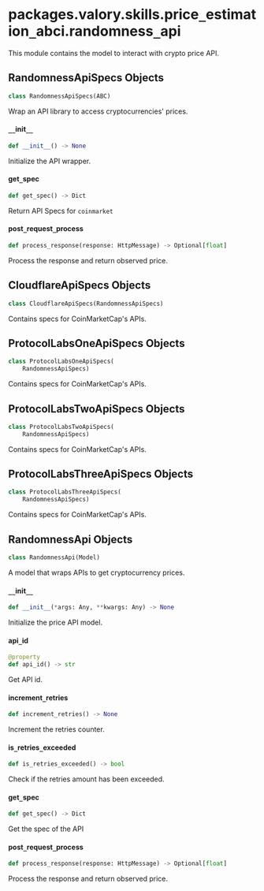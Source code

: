 <a id="packages.valory.skills.price_estimation_abci.randomness_api"></a>

# packages.valory.skills.price`_`estimation`_`abci.randomness`_`api

This module contains the model to interact with crypto price API.

<a id="packages.valory.skills.price_estimation_abci.randomness_api.RandomnessApiSpecs"></a>

## RandomnessApiSpecs Objects

```python
class RandomnessApiSpecs(ABC)
```

Wrap an API library to access cryptocurrencies' prices.

<a id="packages.valory.skills.price_estimation_abci.randomness_api.RandomnessApiSpecs.__init__"></a>

#### `__`init`__`

```python
def __init__() -> None
```

Initialize the API wrapper.

<a id="packages.valory.skills.price_estimation_abci.randomness_api.RandomnessApiSpecs.get_spec"></a>

#### get`_`spec

```python
def get_spec() -> Dict
```

Return API Specs for `coinmarket`

<a id="packages.valory.skills.price_estimation_abci.randomness_api.RandomnessApiSpecs.process_response"></a>

#### post`_`request`_`process

```python
def process_response(response: HttpMessage) -> Optional[float]
```

Process the response and return observed price.

<a id="packages.valory.skills.price_estimation_abci.randomness_api.CloudflareApiSpecs"></a>

## CloudflareApiSpecs Objects

```python
class CloudflareApiSpecs(RandomnessApiSpecs)
```

Contains specs for CoinMarketCap's APIs.

<a id="packages.valory.skills.price_estimation_abci.randomness_api.ProtocolLabsOneApiSpecs"></a>

## ProtocolLabsOneApiSpecs Objects

```python
class ProtocolLabsOneApiSpecs(
    RandomnessApiSpecs)
```

Contains specs for CoinMarketCap's APIs.

<a id="packages.valory.skills.price_estimation_abci.randomness_api.ProtocolLabsTwoApiSpecs"></a>

## ProtocolLabsTwoApiSpecs Objects

```python
class ProtocolLabsTwoApiSpecs(
    RandomnessApiSpecs)
```

Contains specs for CoinMarketCap's APIs.

<a id="packages.valory.skills.price_estimation_abci.randomness_api.ProtocolLabsThreeApiSpecs"></a>

## ProtocolLabsThreeApiSpecs Objects

```python
class ProtocolLabsThreeApiSpecs(
    RandomnessApiSpecs)
```

Contains specs for CoinMarketCap's APIs.

<a id="packages.valory.skills.price_estimation_abci.randomness_api.RandomnessApi"></a>

## RandomnessApi Objects

```python
class RandomnessApi(Model)
```

A model that wraps APIs to get cryptocurrency prices.

<a id="packages.valory.skills.price_estimation_abci.randomness_api.RandomnessApi.__init__"></a>

#### `__`init`__`

```python
def __init__(*args: Any, **kwargs: Any) -> None
```

Initialize the price API model.

<a id="packages.valory.skills.price_estimation_abci.randomness_api.RandomnessApi.api_id"></a>

#### api`_`id

```python
@property
def api_id() -> str
```

Get API id.

<a id="packages.valory.skills.price_estimation_abci.randomness_api.RandomnessApi.increment_retries"></a>

#### increment`_`retries

```python
def increment_retries() -> None
```

Increment the retries counter.

<a id="packages.valory.skills.price_estimation_abci.randomness_api.RandomnessApi.is_retries_exceeded"></a>

#### is`_`retries`_`exceeded

```python
def is_retries_exceeded() -> bool
```

Check if the retries amount has been exceeded.

<a id="packages.valory.skills.price_estimation_abci.randomness_api.RandomnessApi.get_spec"></a>

#### get`_`spec

```python
def get_spec() -> Dict
```

Get the spec of the API

<a id="packages.valory.skills.price_estimation_abci.randomness_api.RandomnessApi.process_response"></a>

#### post`_`request`_`process

```python
def process_response(response: HttpMessage) -> Optional[float]
```

Process the response and return observed price.

